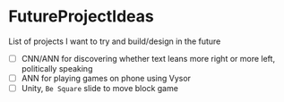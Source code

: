 # FutureProjectIdeas
List of projects I want to try and build/design in the future

- [ ] CNN/ANN for discovering whether text leans more right or more left, politically speaking
- [ ] ANN for playing games on phone using Vysor
- [ ] Unity, `Be Square` slide to move block game
